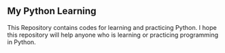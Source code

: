 
<h2>My Python Learning</h2>
This Repository contains codes for learning and practicing Python. I hope this repository will help anyone who is learning or practicing programming in Python.
